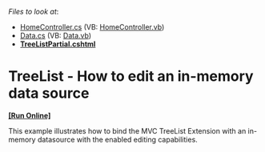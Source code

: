 <!-- default file list -->
*Files to look at*:

* [HomeController.cs](./CS/TreeListEditing/Controllers/HomeController.cs) (VB: [HomeController.vb](./VB/TreeListEditing/Controllers/HomeController.vb))
* [Data.cs](./CS/TreeListEditing/Models/Data.cs) (VB: [Data.vb](./VB/TreeListEditing/Models/Data.vb))
* **[TreeListPartial.cshtml](./CS/TreeListEditing/Views/Home/TreeListPartial.cshtml)**
<!-- default file list end -->
# TreeList - How to edit an in-memory data source
<!-- run online -->
**[[Run Online]](https://codecentral.devexpress.com/e4596/)**
<!-- run online end -->


<p>This example illustrates how to bind the MVC TreeList Extension with an in-memory datasource with the enabled editing capabilities.</p>

<br/>


